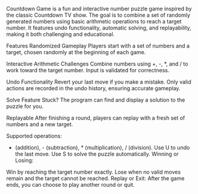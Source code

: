 Countdown Game is a fun and interactive number puzzle game inspired by the classic Countdown TV show. 
The goal is to combine a set of randomly generated numbers using basic arithmetic operations to reach a target number. 
It features undo functionality, automatic solving, and replayability, making it both challenging and educational.

Features
Randomized Gameplay
Players start with a set of numbers and a target, chosen randomly at the beginning of each game.

Interactive Arithmetic Challenges
Combine numbers using +, -, *, and / to work toward the target number. Input is validated for correctness.

Undo Functionality
Revert your last move if you make a mistake. Only valid actions are recorded in the undo history, ensuring accurate gameplay.

Solve Feature
Stuck? The program can find and display a solution to the puzzle for you.

Replayable
After finishing a round, players can replay with a fresh set of numbers and a new target.

Supported operations:
+ (addition), - (subtraction), * (multiplication), / (division).
Use U to undo the last move.
Use S to solve the puzzle automatically.
Winning or Losing:

Win by reaching the target number exactly.
Lose when no valid moves remain and the target cannot be reached.
Replay or Exit:
After the game ends, you can choose to play another round or quit.

